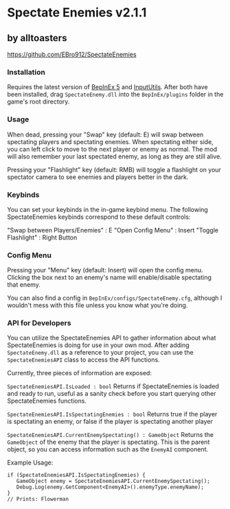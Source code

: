 # Spectate Enemies v2.1.1
## by alltoasters
https://github.com/EBro912/SpectateEnemies


### Installation
Requires the latest version of [BepInEx 5](https://github.com/BepInEx/BepInEx) and [InputUtils](https://thunderstore.io/c/lethal-company/p/Rune580/LethalCompany_InputUtils/). After both have been installed, drag `SpectateEnemy.dll` into the `BepInEx/plugins` folder in the game's root directory.

### Usage
When dead, pressing your "Swap" key (default: E) will swap between spectating players and spectating enemies. When spectating either side, you can left click to move to the next player or enemy as normal. The mod will also remember your last spectated enemy, as long as they are still alive.

Pressing your "Flashlight" key (default: RMB) will toggle a flashlight on your spectator camera to see enemies and players better in the dark.

### Keybinds
You can set your keybinds in the in-game keybind menu. The following SpectateEnemies keybinds correspond to these default controls:

"Swap between Players/Enemies" : E
"Open Config Menu" : Insert
"Toggle Flashlight" : Right Button

### Config Menu
Pressing your "Menu" key (default: Insert) will open the config menu. Clicking the box next to an enemy's name will enable/disable spectating that enemy.

You can also find a config in `BepInEx/configs/SpectateEnemy.cfg`, although I wouldn't mess with this file unless you know what you're doing.

### API for Developers
You can utilize the SpectateEnemies API to gather information about what SpectateEnemies is doing for use in your own mod. After adding `SpectateEnemy.dll` as a reference to your project, you can use the `SpectateEnemiesAPI` class to access the API functions.

Currently, three pieces of information are exposed:

`SpectateEnemiesAPI.IsLoaded : bool`
Returns if SpectateEnemies is loaded and ready to run, useful as a sanity check before you start querying other SpectateEnemies functions.

`SpectateEnemiesAPI.IsSpectatingEnemies : bool`
Returns true if the player is spectating an enemy, or false if the player is spectating another player

`SpectateEnemiesAPI.CurrentEnemySpectating() : GameObject`
Returns the `GameObject` of the enemy that the player is spectating. This is the parent object, so you can access information such as the `EnemyAI` component.

Example Usage:
```
if (SpectateEnemiesAPI.IsSpectatingEnemies) {
   GameObject enemy = SpectateEnemiesAPI.CurrentEnemySpectating();
   Debug.Log(enemy.GetComponent<EnemyAI>().enemyType.enemyName);
}
// Prints: Flowerman
```